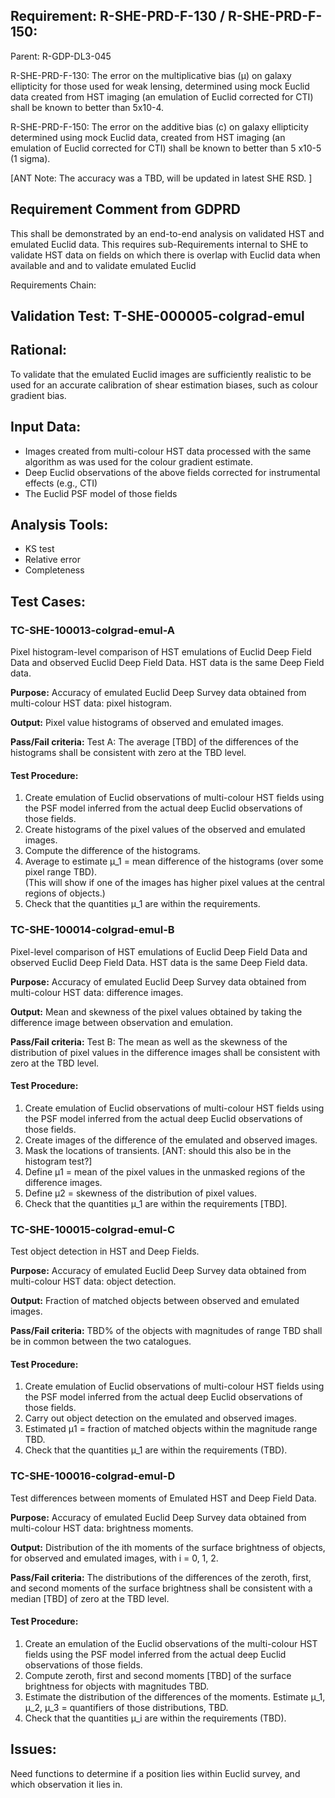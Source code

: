 ## Requirement: R-SHE-PRD-F-130 / R-SHE-PRD-F-150:
Parent: R-GDP-DL3-045

R-SHE-PRD-F-130: The error on the multiplicative bias (μ) on galaxy ellipticity for those used for weak lensing, determined using mock Euclid data created from HST imaging (an emulation of Euclid corrected for CTI) shall be known to better than 5x10-4.

R-SHE-PRD-F-150: The error on the additive bias (c) on galaxy ellipticity determined using mock Euclid data, created from HST imaging (an emulation of Euclid corrected for CTI) shall be known to better than 5 x10-5 (1 sigma).

[ANT Note: The accuracy was a TBD, will be updated in latest SHE RSD. ]

## Requirement Comment from GDPRD
This shall be demonstrated by an end-to-end analysis on validated HST and emulated Euclid data. This requires sub-Requirements internal to SHE to validate HST data on fields on which there is overlap with Euclid data when available and and to validate emulated Euclid

Requirements Chain:

## Validation Test: T-SHE-000005-colgrad-emul

## Rational:
To validate that the emulated Euclid images are sufficiently realistic to be used for an accurate calibration of shear estimation biases, such as colour gradient bias.

## Input Data:
- Images created from multi-colour HST data processed with the same algorithm as was used for the colour gradient estimate.
- Deep Euclid observations of the above fields corrected for instrumental effects (e.g., CTI)
- The Euclid PSF model of those fields

## Analysis Tools:
- KS test
- Relative error
- Completeness

## Test Cases:
### TC-SHE-100013-colgrad-emul-A
Pixel histogram-level comparison of HST emulations of Euclid Deep Field Data and observed Euclid Deep Field Data. HST data is the same Deep Field data.

**Purpose:** Accuracy of emulated Euclid Deep Survey data obtained from multi-colour HST data: pixel histogram.

**Output:** Pixel value histograms of observed and emulated images.

**Pass/Fail criteria:** Test A: The average [TBD] of the differences of the histograms shall be consistent with zero at the TBD level.

#### Test Procedure:
1. Create emulation of Euclid observations of multi-colour HST fields using the PSF model inferred from the actual deep Euclid observations of those fields.
1. Create histograms of the pixel values of the observed and emulated images.
1. Compute the difference of the histograms.
1. Average to estimate μ\_1 = mean difference of the histograms (over some pixel range TBD).  
(This will show if one of the images has higher pixel values at the central regions of objects.)
1. Check that the quantities μ\_1 are within the requirements.

### TC-SHE-100014-colgrad-emul-B
Pixel-level comparison of HST emulations of Euclid Deep Field Data and observed Euclid Deep Field Data. HST data is the same Deep Field data.

**Purpose:** Accuracy of emulated Euclid Deep Survey data obtained from multi-colour HST data: difference images.

**Output:** Mean and skewness of the pixel values obtained by taking the difference image between observation and emulation.

**Pass/Fail criteria:** Test B: The mean as well as the skewness of the distribution of pixel values in the difference images shall be consistent with zero at the TBD level.

#### Test Procedure:
1. Create emulation of Euclid observations of multi-colour HST fields using the PSF model inferred from the actual deep Euclid observations of those fields.
1. Create images of the difference of the emulated and observed images.
1. Mask the locations of transients. [ANT: should this also be in the histogram test?]
1. Define μ1 = mean of the pixel values in the unmasked regions of the difference images.
1. Define μ2 = skewness of the distribution of pixel values.
1. Check that the quantities μ\_1 are within the requirements [TBD].

### TC-SHE-100015-colgrad-emul-C
Test object detection in HST and Deep Fields.

**Purpose:** Accuracy of emulated Euclid Deep Survey data obtained from multi-colour HST data: object detection.

**Output:** Fraction of matched objects between observed and emulated images.

**Pass/Fail criteria:** TBD% of the objects with magnitudes of range TBD shall be in common between the two catalogues.

#### Test Procedure:
1. Create emulation of Euclid observations of multi-colour HST fields using the PSF model inferred from the actual deep Euclid observations of those fields.
1. Carry out object detection on the emulated and observed images.
1. Estimated μ1 = fraction of matched objects within the magnitude range TBD.
1. Check that the quantities μ\_1 are within the requirements (TBD).

### TC-SHE-100016-colgrad-emul-D
Test differences between moments of Emulated HST and Deep Field Data.

**Purpose:** Accuracy of emulated Euclid Deep Survey data obtained from multi-colour HST data: brightness moments.

**Output:** Distribution of the ith moments of the surface brightness of objects, for observed and emulated images, with i = 0, 1, 2.

**Pass/Fail criteria:** The distributions of the differences of the zeroth, first, and second moments of the surface brightness shall be consistent with a median [TBD] of zero at the TBD level.

#### Test Procedure:
1. Create an emulation of the Euclid observations of the multi-colour HST fields using the PSF model inferred from the actual deep Euclid observations of those fields.
1. Compute zeroth, first and second moments [TBD] of the surface brightness for objects with magnitudes TBD.
1. Estimate the distribution of the differences of the moments. Estimate μ\_1, μ\_2, μ\_3 = quantifiers of those distributions, TBD.
1. Check that the quantities μ\_i are within the requirements (TBD).

## Issues:

Need functions to determine if a position lies within Euclid survey, and which observation it lies in.
